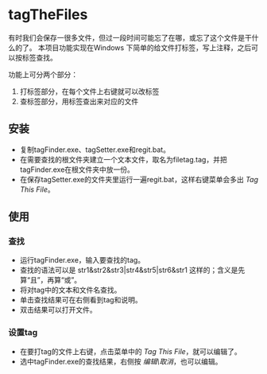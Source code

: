 # tagTheFiles
有时我们会保存一很多文件，但过一段时间可能忘了在哪，或忘了这个文件是干什么的了。
本项目功能实现在Windows 下简单的给文件打标签，写上注释，之后可以按标签查找。

功能上可分两个部分：
1. 打标签部分，在每个文件上右键就可以改标签
2. 查标签部分，用标签查出来对应的文件

## 安装
* 复制tagFinder.exe、tagSetter.exe和regit.bat。
* 在需要查找的根文件夹建立一个文本文件，取名为filetag.tag，并把tagFinder.exe在根文件夹中放一份。
* 在保存tagSetter.exe的文件夹里运行一遍regit.bat，这样右键菜单会多出 *Tag This File*。

## 使用
### 查找
* 运行tagFinder.exe，输入要查找的tag。
* 查找的语法可以是 str1&str2&str3|str4&str5|str6&str1 这样的；含义是先算“且”，再算“或”。
* 将对tag中的文本和文件名查找。
* 单击查找结果可在右侧看到tag和说明。
* 双击结果可以打开文件。
### 设置tag
* 在要打tag的文件上右键，点击菜单中的 *Tag This File*，就可以编辑了。
* 选中tagFinder.exe的查找结果，右侧按 *编辑\取消*，也可以编辑。
